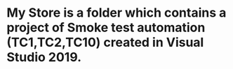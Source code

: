 # My Store is a folder which contains a project of Smoke test automation (TC1,TC2,TC10) created in Visual Studio 2019.
